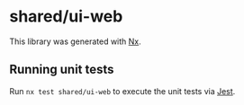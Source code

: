 # shared/ui-web

This library was generated with [Nx](https://nx.dev).

## Running unit tests

Run `nx test shared/ui-web` to execute the unit tests via [Jest](https://jestjs.io).

